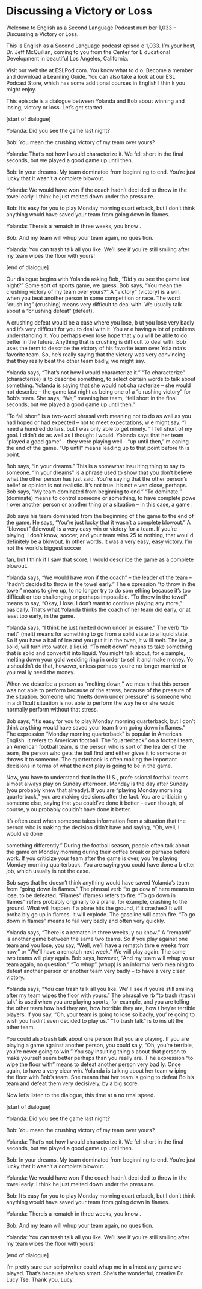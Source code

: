 # Discussing a Victory or Loss

Welcome to English as a Second Language Podcast num ber 1,033 – Discussing a Victory or Loss.

This is English as a Second Language podcast episod e 1,033. I’m your host, Dr. Jeff McQuillan, coming to you from the Center for E ducational Development in beautiful Los Angeles, California.

Visit our website at ESLPod.com. You know what to d o. Become a member and download a Learning Guide. You can also take a look  at our ESL Podcast Store, which has some additional courses in English I thin k you might enjoy.

This episode is a dialogue between Yolanda and Bob about winning and losing, victory or loss. Let’s get started.

[start of dialogue]

Yolanda: Did you see the game last night?

Bob: You mean the crushing victory of my team over yours?

Yolanda: That’s not how I would characterize it. We  fell short in the final seconds, but we played a good game up until then.

Bob: In your dreams. My team dominated from beginni ng to end. You’re just lucky that it wasn’t a complete blowout.

Yolanda: We would have won if the coach hadn’t deci ded to throw in the towel early. I think he just melted down under the pressu re.

Bob: It’s easy for you to play Monday morning quart erback, but I don’t think anything would have saved your team from going down  in flames.

Yolanda: There’s a rematch in three weeks, you know .

Bob: And my team will whup your team again, no ques tion.

Yolanda: You can trash talk all you like. We’ll see  if you’re still smiling after my team wipes the floor with yours!

[end of dialogue]

 Our dialogue begins with Yolanda asking Bob, “Did y ou see the game last night?” Some sort of sports game, we guess. Bob says, “You mean the crushing victory of my team over yours?” A “victory” (victory) is a win, when you beat another person in some competition or race. The word “crush ing” (crushing) means very difficult to deal with. We usually talk about a “cr ushing defeat” (defeat).

A crushing defeat would be a case where you lose, b ut you lose very badly and it’s very difficult for you to deal with it. You ar e having a lot of problems understanding it. You perhaps even lose hope that y ou will be able to do better in the future. Anything that is crushing is difficult to deal with. Bob uses the term to describe the victory of his favorite team over Yola nda’s favorite team. So, he’s really saying that the victory was very convincing – that they really beat the other team badly, we might say.

Yolanda says, “That’s not how I would characterize it.” “To characterize” (characterize) is to describe something, to select certain words to talk about something. Yolanda is saying that she would not cha racterize – she would not describe – the game last night as being one of a “c rushing victory” for Bob’s team. She says, “We,” meaning her team, “fell short  in the final seconds, but we played a good game up until then.”

“To fall short” is a two-word phrasal verb meaning not to do as well as you had hoped or had expected – not to meet expectations, w e might say. “I need a hundred dollars, but I was only able to get ninety. ” I fell short of my goal. I didn’t do as well as I thought I would. Yolanda says that her team “played a good game” – they were playing well – “up until then,” m eaning the end of the game. “Up until” means leading up to that point before th is point.

Bob says, “In your dreams.” This is a somewhat insu lting thing to say to someone. “In your dreams” is a phrase used to show that you don’t believe what the other person has just said. You’re saying that the other person’s belief or opinion is not realistic. It’s not true. It’s not e ven close, perhaps. Bob says, “My team dominated from beginning to end.” “To dominate ” (dominate) means to control someone or something, to have complete powe r over another person or another thing or a situation – in this case, a game .

Bob says his team dominated from the beginning of t he game to the end of the game. He says, “You’re just lucky that it wasn’t a complete blowout.” A “blowout” (blowout) is a very easy win or victory for a team.  If you’re playing, I don’t know, soccer, and your team wins 25 to nothing, that woul d definitely be a blowout. In other words, it was a very easy, easy victory. I’m not the world’s biggest soccer

fan, but I think if I saw that score, I would descr ibe the game as a complete blowout.

Yolanda says, “We would have won if the coach” – the leader of the team – “hadn’t decided to throw in the towel early.” The e xpression “to throw in the towel” means to give up, to no longer try to do som ething because it’s too difficult or too challenging or perhaps impossible. “To throw  in the towel” means to say, “Okay, I lose. I don’t want to continue playing any more,” basically. That’s what Yolanda thinks the coach of her team did early, or at least too early, in the game.

Yolanda says, “I think he just melted down under pr essure.” The verb “to melt” (melt) means for something to go from a solid state  to a liquid state. So if you have a ball of ice and you put it in the oven, it w ill melt. The ice, a solid, will turn into water, a liquid. “To melt down” means to take something that is solid and convert it into liquid. You might talk about, for e xample, melting down your gold wedding ring in order to sell it and make money. Yo u shouldn’t do that, however, unless perhaps you’re no longer married or you real ly need the money.

When we describe a person as “melting down,” we mea n that this person was not able to perform because of the stress, because of the pressure of the situation. Someone who “melts down under pressure” is someone who in a difficult situation is not able to perform the way he or she would normally perform without that stress.

Bob says, “It’s easy for you to play Monday morning  quarterback, but I don’t think anything would have saved your team from going down  in flames.” The expression “Monday morning quarterback” is popular in American English. It refers to American football. The “quarterback” on a  football team, an American football team, is the person who is sort of the lea der of the team, the person who gets the ball first and either gives it to someone or throws it to someone. The quarterback is often making the important decisions  in terms of what the next play is going to be in the game.

Now, you have to understand that in the U.S., profe ssional football teams almost always play on Sunday afternoon. Monday is the day after Sunday (you probably knew that already). If you are “playing Monday morn ing quarterback,” you are making decisions after the fact. You are criticizin g someone else, saying that you could’ve done it better – even though, of course, y ou probably couldn’t have done it better.

It’s often used when someone takes information from  a situation that the person who is making the decision didn’t have and saying, “Oh, well, I would’ve done

something differently.” During the football season,  people often talk about the game on Monday morning during their coffee break or  perhaps before work. If you criticize your team after the game is over, you ’re playing Monday morning quarterback. You are saying you could have done a b etter job, which usually is not the case.

Bob says that he doesn’t think anything would have saved Yolanda’s team from “going down in flames.” The phrasal verb “to go dow n” here means to lose, to be defeated. “Flames” (flames) refers to fire. “To go down in flames” refers probably originally to a plane, for example, crashing to the  ground. What will happen if a plane hits the ground, if it crashes? It will proba bly go up in flames. It will explode. The gasoline will catch fire. “To go down in flames” means to fail very badly and often very quickly.

Yolanda says, “There is a rematch in three weeks, y ou know.” A “rematch” is another game between the same two teams. So if you play against one team and you lose, you say, “Well, we’ll have a rematch thre e weeks from now,” or “We’ll have a rematch next week.” We will play again. The same two teams will play again. Bob says, however, “And my team will whup yo ur team again, no question.” “To whup” (whup) is an informal verb mea ning to defeat another person or another team very badly – to have a very clear victory.

Yolanda says, “You can trash talk all you like. We’ ll see if you’re still smiling after my team wipes the floor with yours.” The phrasal ve rb “to trash (trash) talk” is used when you are playing sports, for example, and you are telling the other team how bad they are, how horrible they are, how t hey’re terrible players. If you say, “Oh, your team is going to lose so badly, you’ re going to wish you hadn’t even decided to play us.” “To trash talk” is to ins ult the other team.

You could also trash talk about one person that you  are playing. If you are playing a game against another person, you could sa y, “Oh, you’re terrible, you’re never going to win.” You say insulting thing s about that person to make yourself seem better perhaps than you really are. T he expression “to wipe the floor with” means to defeat another person very bad ly. Once again, to have a very clear win. Yolanda is talking about her team w iping the floor with Bob’s team. She means that her team is going to defeat Bo b’s team and defeat them very decisively, by a big score.

Now let’s listen to the dialogue, this time at a no rmal speed.

[start of dialogue]

Yolanda: Did you see the game last night?

Bob: You mean the crushing victory of my team over yours?

Yolanda: That’s not how I would characterize it. We  fell short in the final seconds, but we played a good game up until then.

Bob: In your dreams. My team dominated from beginni ng to end. You’re just lucky that it wasn’t a complete blowout.

Yolanda: We would have won if the coach hadn’t deci ded to throw in the towel early. I think he just melted down under the pressu re.

Bob: It’s easy for you to play Monday morning quart erback, but I don’t think anything would have saved your team from going down  in flames.

Yolanda: There’s a rematch in three weeks, you know .

Bob: And my team will whup your team again, no ques tion.

Yolanda: You can trash talk all you like. We’ll see  if you’re still smiling after my team wipes the floor with yours!

[end of dialogue]

I’m pretty sure our scriptwriter could whup me in a lmost any game we played. That’s because she’s so smart. She’s the wonderful,  creative Dr. Lucy Tse. Thank you, Lucy.



